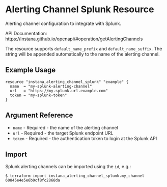 # Alerting Channel Splunk Resource

Alerting channel configuration to integrate with Splunk.

API Documentation: <https://instana.github.io/openapi/#operation/getAlertingChannels>

The resource supports `default_name_prefix` and `default_name_suffix`. The string will be appended automatically
to the name of the alerting channel.

## Example Usage

```hcl
resource "instana_alerting_channel_splunk" "example" {
  name  = "my-splunk-alerting-channel"
  url   = "https://my.splunk.url.example.com"
  token = "my-splunk-token"
}
```

## Argument Reference

* `name` - Required - the name of the alerting channel
* `url` - Required - the target Splunk endpoint URL
* `token` - Required - the authentication token to login at the Splunk API

## Import

Splunk alerting channels can be imported using the `id`, e.g.:

```
$ terraform import instana_alerting_channel_splunk.my_channel 60845e4e5e6b9cf8fc2868da
```
